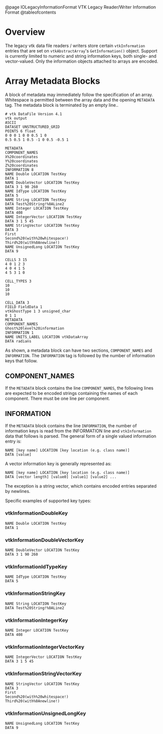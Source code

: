 @page IOLegacyInformationFormat VTK Legacy Reader/Writer Information Format
@tableofcontents

# Overview #

The legacy vtk data file readers / writers store certain `vtkInformation`
entries that are set on `vtkAbstractArray`'s `GetInformation()` object. Support
is currently limited to numeric and string information keys, both single- and
vector-valued. Only the information objects attached to arrays are encoded.

# Array Metadata Blocks #

A block of metadata may immediately follow the specification of an array.
Whitespace is permitted between the array data and the opening `METADATA` tag.
The metadata block is terminated by an empty line..

```
# vtk DataFile Version 4.1
vtk output
ASCII
DATASET UNSTRUCTURED_GRID
POINTS 6 float
0 0 0 1 0 0 0.5 1 0
0.5 0.5 1 0.5 -1 0 0.5 -0.5 1

METADATA
COMPONENT_NAMES
X%20coordinates
Y%20coordinates
Z%20coordinates
INFORMATION 8
NAME Double LOCATION TestKey
DATA 1
NAME DoubleVector LOCATION TestKey
DATA 3 1 90 260
NAME IdType LOCATION TestKey
DATA 5
NAME String LOCATION TestKey
DATA Test%20String!%0ALine2
NAME Integer LOCATION TestKey
DATA 408
NAME IntegerVector LOCATION TestKey
DATA 3 1 5 45
NAME StringVector LOCATION TestKey
DATA 3
First
Second%20(with%20whitespace!)
Third%20(with%0Anewline!)
NAME UnsignedLong LOCATION TestKey
DATA 9

CELLS 3 15
4 0 1 2 3
4 0 4 1 5
4 5 3 1 0

CELL_TYPES 3
10
10
10

CELL_DATA 3
FIELD FieldData 1
vtkGhostType 1 3 unsigned_char
0 1 1
METADATA
COMPONENT_NAMES
Ghost%20level%20information
INFORMATION 1
NAME UNITS_LABEL LOCATION vtkDataArray
DATA radians

```

As shown, a metadata block can have two sections, `COMPONENT_NAMES` and
`INFORMATION`. The `INFORMATION` tag is followed by the number of information
keys that follow.

## COMPONENT_NAMES ##

If the `METADATA` block contains the line `COMPONENT_NAMES`, the following lines
are expected to be encoded strings containing the names of each component. There
must be one line per component.

## INFORMATION ##

If the `METADATA` block contains the line `INFORMATION`, the number of information
keys is read from the INFORMATION line and `vtkInformation` data that follows is
parsed. The general form of a single valued information entry is:

```
NAME [key name] LOCATION [key location (e.g. class name)]
DATA [value]
```

A vector information key is generally represented as:

```
NAME [key name] LOCATION [key location (e.g. class name)]
DATA [vector length] [value0] [value1] [value2] ...
```

The exception is a string vector, which contains encoded entries separated by
newlines.

Specific examples of supported key types:

### vtkInformationDoubleKey ###

```
NAME Double LOCATION TestKey
DATA 1
```

### vtkInformationDoubleVectorKey ###

```
NAME DoubleVector LOCATION TestKey
DATA 3 1 90 260
```

### vtkInformationIdTypeKey ###

```
NAME IdType LOCATION TestKey
DATA 5
```

### vtkInformationStringKey ###

```
NAME String LOCATION TestKey
DATA Test%20String!%0ALine2
```

### vtkInformationIntegerKey ###

```
NAME Integer LOCATION TestKey
DATA 408
```

### vtkInformationIntegerVectorKey ###

```
NAME IntegerVector LOCATION TestKey
DATA 3 1 5 45
```

### vtkInformationStringVectorKey ###

```
NAME StringVector LOCATION TestKey
DATA 3
First
Second%20(with%20whitespace!)
Third%20(with%0Anewline!)
```

### vtkInformationUnsignedLongKey ###

```
NAME UnsignedLong LOCATION TestKey
DATA 9
```
